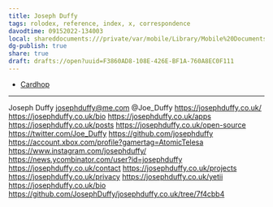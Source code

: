 ```yaml
---
title: Joseph Duffy
tags: rolodex, reference, index, x, correspondence
davodtime: 09152022-134003
local: shareddocuments:///private/var/mobile/Library/Mobile%20Documents/iCloud~md~obsidian/Documents/OBSHIDDIAN/drafts/F3860AD8-108E-426E-BF1A-760A8EC0F111.md
dg-publish: true
share: true
draft: drafts://open?uuid=F3860AD8-108E-426E-BF1A-760A8EC0F111
---
```


- [Cardhop](x-cardhop://show?id=contact:957AF100-C98A-4E6D-99E5-37EC119218DD&contact=Joseph%20Duffy)

---

Joseph Duffy
josephduffy@me.com
@Joe_Duffy
https://josephduffy.co.uk/
https://josephduffy.co.uk/bio
https://josephduffy.co.uk/apps
https://josephduffy.co.uk/posts
https://josephduffy.co.uk/open-source
https://twitter.com/Joe_Duffy
https://github.com/josephduffy
https://account.xbox.com/profile?gamertag=AtomicTelesa
https://www.instagram.com/josephduffy/
https://news.ycombinator.com/user?id=josephduffy
https://josephduffy.co.uk/contact
https://josephduffy.co.uk/projects
https://josephduffy.co.uk/privacy
https://josephduffy.co.uk/yetii
https://josephduffy.co.uk/bio
https://github.com/JosephDuffy/josephduffy.co.uk/tree/7f4cbb4